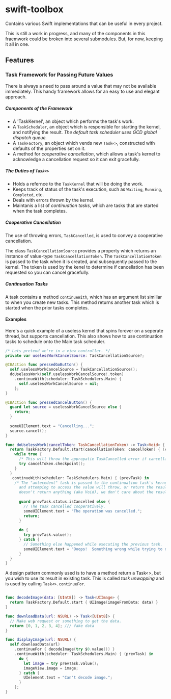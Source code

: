 # swift-toolbox
Contains various Swift implementations that can be useful in every project.

This is still a work in progress, and many of the components in this fraemwork could be broken into several submodules.  But, for now, keeping it all in one.

## Features

### Task Framework for Passing Future Values

There is always a need to pass around a value that may not be available immediately. This handy framework allows for an easy to use and elegant approach.

##### Components of the Framework

- A 'TaskKernel', an object which performs the task's work.
- A `TaskScheduler`, an object which is responsible for starting the kernel, and notifying the result. *The default task scheduler uses GCD global dispatch queue.*
- A `TaskFactory`, an object which vends new `Task<>`, constructed with defaults of the properties set on it.
- A method for *cooperative cancellation*, which allows a task's kernel to acknowledge a cancellation request so it can exit gracefully.

##### The Duties of `Task<>`

- Holds a refernce to the `TaskKernel` that will be doing the work.
- Keeps track of status of the task's execution, such as `Waiting`, `Running`, `Completed`, etc.
- Deals with errors thrown by the kernel.
- Maintanis a list of *continuation tasks*, which are tasks that are started when the task completes.

##### Cooperative Cancellation

The use of throwing errors, `TaskCancelled`, is used to convey a cooperative cancellation.  

The class `TaskCancellationSource` provides a property which returns an instance of value-type `TaskCancellationToken`.  The `TaskCancellationToken` is passed to the task when it is created, and subsequently passed to the kernel.  The token is used by the kenel to determine if cancellation has been requested so you can cancel gracefully.

##### Continuation Tasks

A task contains a method `continueWith`, which has an argument list similiar to when you create new tasks.  This method returns another task which is started when the prior tasks completes.

#### Examples

Here's a quick example of a useless kernel that spins forever on a seperate thread, but supports cancellation.
This also shows how to use continuation tasks to schedule onto the Main task scheduler.

```swift
/* Lets pretend we're in a view controller. */
private var uselessWorkCancelSource: TaskCancellationSource?;

@IBAction func pressedGoButton() {
  self.uselessWorkCancelSource = TaskCancellationSource();
  doUselessWork(self.uselessWorkCancelSource!.token)
    .continueWith(scheduler: TaskSchedulers.Main) {
      self.uselessWorkCancelSource = nil;
    };
}

@IBAction func pressedCancelButton() {  
  guard let source = uselessWorkCancelSource else {
    return;
  }
  
  someUIElement.text = "Cancelling...";
  source.cancel();
}

func doUselessWork(cancelToken: TaskCancellationToken) -> Task<Void> {
  return TaskFactory.Default.start(cancellationToken: cancelToken) { (cancelToken) in
    while true {
      /* This will throw the appropatie TaskCancelled error if cancellation has requested. */
      try cancelToken.checkpoint(); 
    }
  }
  .continueWith(scheduler: TaskSchedulers.Main) { (prevTask) in
    /* The "antecedent" task is passed to the continuation task's kernel closure, 
      and attemping to access the value will throw, or return the result.  Since antecedent task
      doesn't return anything (aka Void), we don't care about the result. */
      
      guard prevTask.status.isCancelled else {
        // The task cancelled cooperatively.
        someUIElement.text = "The operation was cancelled.";
        return;
      }
      
      do {
        try prevTask.value(); 
      } catch {
        // Something else happened while executing the previous task.  Handle the error.
        someUIElement.text = "Ooops!  Something wrong while trying to do that.";
      }
  }
}
```

A design pattern commonly used is to have a method return a Task<>, but you wish to use its result in existing task.  This is called *task unwapping* and is used by calling `Task<>.continueFor`.

```swift

func decodeImage(data: [UInt8]) -> Task<UIImage> {
  return TaskFactory.Default.start { UIImage(imageFromData: data) }
}

func downloadData(url: NSURL) -> Task<[UInt8]> {
  // Make web request or something to get the data.
  return [0, 1, 2, 3, 4]; /// fake data
}

func displayImage(url: NSURL) {
  self.downloadData(url)
    .continueFor { decodeImage(try $0.value()) }
    .continueWith(scheduler: TaskSchedulers.Main) { (prevTask) in 
      do {
        let image = try prevTask.value();
        imageView.image = image;
      } catch {
        UIelement.text = "Can't decode image.";
      }
    };
}

```
